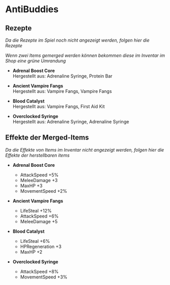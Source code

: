 # AntiBuddies
## Rezepte
*Da die Rezepte im Spiel noch nicht angezeigt werden, folgen hier die Rezepte*

*Wenn zwei Items gemerged werden können bekommen diese im Inventar im Shop eine grüne Umrandung*

- **Adrenal Boost Core**  
  Hergestellt aus: Adrenaline Syringe, Protein Bar

- **Ancient Vampire Fangs**  
  Hergestellt aus: Vampire Fangs, Vampire Fangs

- **Blood Catalyst**  
  Hergestellt aus: Vampire Fangs, First Aid Kit

- **Overclocked Syringe**  
  Hergestellt aus: Adrenaline Syringe, Adrenaline Syringe

## Effekte der Merged-Items
*Da die Effekte von Items im Inventar nicht angezeigt werden, folgen hier die Effekte der herstellbaren items*

- **Adrenal Boost Core**
  - AttackSpeed +5%
  - MeleeDamage +3
  - MaxHP +3
  - MovementSpeed +2%

- **Ancient Vampire Fangs**
  - LifeSteal +12%
  - AttackSpeed +6%
  - MeleeDamage +5

- **Blood Catalyst**
  - LifeSteal +6%
  - HPRegeneration +3
  - MaxHP +2

- **Overclocked Syringe**
  - AttackSpeed +8%
  - MovementSpeed +3%
